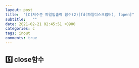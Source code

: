 ```yaml
---
layout: post
title:  "[C]저수준 파일입출력 함수(2)[fd(파일디스크립터), fopen]"
subtitle:   ""
date: 2021-02-21 02:45:51 +0900
categories: c
tags: inout
comments: true
---
```


<h2>5️⃣ close함수</h2>
